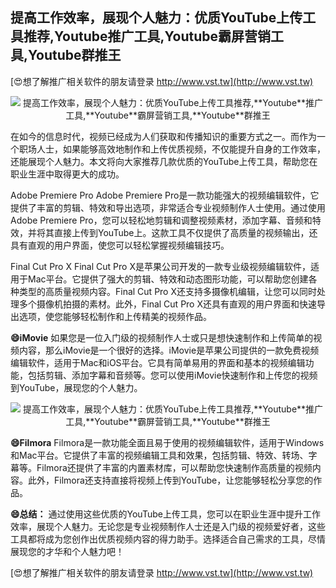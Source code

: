 ## **提高工作效率，展现个人魅力：优质YouTube上传工具推荐,**Youtube**推广工具,**Youtube**霸屏营销工具,**Youtube**群推王**

[😍想了解推广相关软件的朋友请登录 http://www.vst.tw](http://www.vst.tw)

 <center><img src="https://vst.tw/MP4/tuiguang/png/8.png" alt="提高工作效率，展现个人魅力：优质YouTube上传工具推荐,**Youtube**推广工具,**Youtube**霸屏营销工具,**Youtube**群推王"></center>

在如今的信息时代，视频已经成为人们获取和传播知识的重要方式之一。而作为一个职场人士，如果能够高效地制作和上传优质视频，不仅能提升自身的工作效率，还能展现个人魅力。本文将向大家推荐几款优质的YouTube上传工具，帮助您在职业生涯中取得更大的成功。

Adobe Premiere Pro
Adobe Premiere Pro是一款功能强大的视频编辑软件，它提供了丰富的剪辑、特效和导出选项，非常适合专业视频制作人士使用。通过使用Adobe Premiere Pro，您可以轻松地剪辑和调整视频素材，添加字幕、音频和特效，并将其直接上传到YouTube上。这款工具不仅提供了高质量的视频输出，还具有直观的用户界面，使您可以轻松掌握视频编辑技巧。

Final Cut Pro X
Final Cut Pro X是苹果公司开发的一款专业级视频编辑软件，适用于Mac平台。它提供了强大的剪辑、特效和动态图形功能，可以帮助您创建各种类型的高质量视频内容。Final Cut Pro X还支持多摄像机编辑，让您可以同时处理多个摄像机拍摄的素材。此外，Final Cut Pro X还具有直观的用户界面和快速导出选项，使您能够轻松制作和上传精美的视频作品。

**😄iMovie**
如果您是一位入门级的视频制作人士或只是想快速制作和上传简单的视频内容，那么iMovie是一个很好的选择。iMovie是苹果公司提供的一款免费视频编辑软件，适用于Mac和iOS平台。它具有简单易用的界面和基本的视频编辑功能，包括剪辑、添加字幕和音频等。您可以使用iMovie快速制作和上传您的视频到YouTube，展现您的个人魅力。

 <center><img src="https://vst.tw/MP4/tuiguang/png/4.png" alt="提高工作效率，展现个人魅力：优质YouTube上传工具推荐,**Youtube**推广工具,**Youtube**霸屏营销工具,**Youtube**群推王"></center>

**😄Filmora**
Filmora是一款功能全面且易于使用的视频编辑软件，适用于Windows和Mac平台。它提供了丰富的视频编辑工具和效果，包括剪辑、特效、转场、字幕等。Filmora还提供了丰富的内置素材库，可以帮助您快速制作高质量的视频内容。此外，Filmora还支持直接将视频上传到YouTube，让您能够轻松分享您的作品。

**😄总结：**
通过使用这些优质的YouTube上传工具，您可以在职业生涯中提升工作效率，展现个人魅力。无论您是专业视频制作人士还是入门级的视频爱好者，这些工具都将成为您创作出优质视频内容的得力助手。选择适合自己需求的工具，尽情展现您的才华和个人魅力吧！

[😍想了解推广相关软件的朋友请登录 http://www.vst.tw](http://www.vst.tw)



